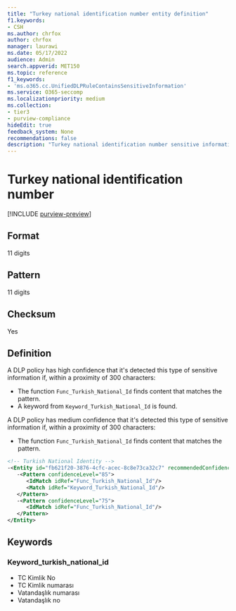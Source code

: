 ```yaml
---
title: "Turkey national identification number entity definition"
f1.keywords:
- CSH
ms.author: chrfox
author: chrfox
manager: laurawi
ms.date: 05/17/2022
audience: Admin
search.appverid: MET150
ms.topic: reference
f1_keywords:
- 'ms.o365.cc.UnifiedDLPRuleContainsSensitiveInformation'
ms.service: O365-seccomp
ms.localizationpriority: medium
ms.collection:
- tier3
- purview-compliance
hideEdit: true
feedback_system: None
recommendations: false
description: "Turkey national identification number sensitive information type entity definition."
---
```


# Turkey national identification number

[!INCLUDE [purview-preview](../includes/purview-preview.md)]

## Format

11 digits

## Pattern

11 digits

## Checksum

Yes

## Definition

A DLP policy has high confidence that it's detected this type of sensitive information if, within a proximity of 300 characters:

- The function `Func_Turkish_National_Id` finds content that matches the pattern.
- A keyword from `Keyword_Turkish_National_Id` is found.

A DLP policy has medium confidence that it's detected this type of sensitive information if, within a proximity of 300 characters:

- The function `Func_Turkish_National_Id` finds content that matches the pattern.

```xml
<!-- Turkish National Identity -->
-<Entity id="fb621f20-3876-4cfc-acec-8c8e73ca32c7" recommendedConfidence="75" patternsProximity="300">
   -<Pattern confidenceLevel="85">
      <IdMatch idRef="Func_Turkish_National_Id"/>
      <Match idRef="Keyword_Turkish_National_Id"/>
   </Pattern>
   -<Pattern confidenceLevel="75">
      <IdMatch idRef="Func_Turkish_National_Id"/>
   </Pattern>
</Entity>
```

## Keywords

### Keyword_turkish_national_id

- TC Kimlik No
- TC Kimlik numarası
- Vatandaşlık numarası
- Vatandaşlık no
